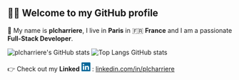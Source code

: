 ## 👨‍💻 Welcome to my GitHub profile

👋 My name is **plcharriere**, I live in **Paris** in 🇫🇷 **France** and I am a passionate **Full-Stack Developer**.

![plcharriere's GitHub stats](https://github-readme-stats.vercel.app/api?username=plcharriere&show_icons=true&count_private=true&line_height=29&hide=contribs)
![Top Langs GitHub stats](https://github-readme-stats.vercel.app/api/top-langs/?username=plcharriere&hide=c,c%23,asl,rich%20text%20format,makefile&langs_count=8&layout=compact)

👉 Check out my **Linked** ![linkedin](https://github.com/plcharriere/plcharriere/raw/main/linkedin.png) : [linkedin.com/in/plcharriere](http://linkedin.com/in/plcharriere)

